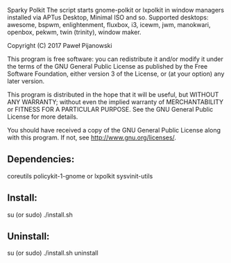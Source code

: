 Sparky Polkit
The script starts gnome-polkit or lxpolkit in window managers
installed via APTus Desktop, Minimal ISO and so.
Supported desktops: awesome, bspwm, enlightenment, fluxbox, i3,
icewm, jwm, manokwari, openbox, pekwm, twin (trinity), window maker.

Copyright (C) 2017 Paweł Pijanowski

This program is free software: you can redistribute it and/or modify
it under the terms of the GNU General Public License as published by
the Free Software Foundation, either version 3 of the License, or
(at your option) any later version.

This program is distributed in the hope that it will be useful,
but WITHOUT ANY WARRANTY; without even the implied warranty of
MERCHANTABILITY or FITNESS FOR A PARTICULAR PURPOSE.  See the
GNU General Public License for more details.

You should have received a copy of the GNU General Public License
along with this program.  If not, see <http://www.gnu.org/licenses/>.

Dependencies:
-------------
coreutils
policykit-1-gnome or lxpolkit
sysvinit-utils

Install:
-------------
su (or sudo) 
./install.sh

Uninstall:
-------------
su (or sudo)
./install.sh uninstall
